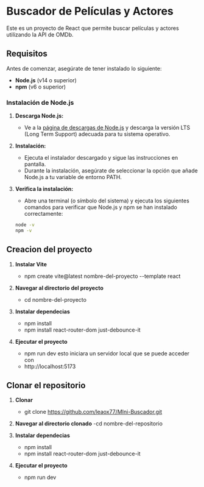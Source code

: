# Buscador de Películas y Actores

Este es un proyecto de React que permite buscar películas y actores utilizando la API de OMDb.

## Requisitos

Antes de comenzar, asegúrate de tener instalado lo siguiente:

- **Node.js** (v14 o superior)
- **npm** (v6 o superior)

### Instalación de Node.js

1. **Descarga Node.js:**
   - Ve a la [página de descargas de Node.js](https://nodejs.org/) y descarga la versión LTS (Long Term Support) adecuada para tu sistema operativo.

2. **Instalación:**
   - Ejecuta el instalador descargado y sigue las instrucciones en pantalla.
   - Durante la instalación, asegúrate de seleccionar la opción que añade Node.js a tu variable de entorno PATH.

3. **Verifica la instalación:**
   - Abre una terminal (o símbolo del sistema) y ejecuta los siguientes comandos para verificar que Node.js y npm se han instalado correctamente:

   ```bash
   node -v
   npm -v


## Creacion del proyecto
1. **Instalar Vite**
   - npm create vite@latest nombre-del-proyecto --template react

2. **Navegar al directorio del proyecto**
   - cd nombre-del-proyecto

3. **Instalar dependecias** 
   - npm install
   - npm install react-router-dom just-debounce-it

4. **Ejecutar el proyecto**
   - npm run dev
   esto iniciara un servidor local que se puede acceder con
   - http://localhost:5173


## Clonar el repositorio

1. **Clonar**
   - git clone https://github.com/leaox77/MIni-Buscador.git

2. **Navegar al directorio clonado**
   -cd nombre-del-repositorio

3. **Instalar dependecias** 
   - npm install
   - npm install react-router-dom just-debounce-it

4. **Ejecutar el proyecto**
   - npm run dev
   